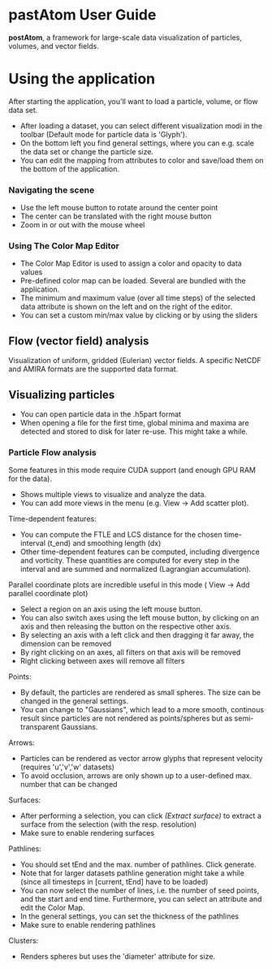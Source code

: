 # pastAtom User Guide #


**postAtom**, a framework for large-scale data visualization of particles, volumes, and vector fields.

# Using the application #

After starting the application, you'll want to load a particle, volume, or flow data set.

* After loading a dataset, you can select different visualization modi in the toolbar (Default mode for particle data is 'Glyph').
* On the bottom left you find general settings, where you can e.g. scale the data set or change the particle size.
* You can edit the mapping from attributes to color and save/load them on the bottom of the application.

### Navigating the scene ###

* Use the left mouse button to rotate around the center point
* The center can be translated with the right mouse button
* Zoom in or out with the mouse wheel

### Using The Color Map Editor ###

* The Color Map Editor is used to assign a color and opacity to data values
* Pre-defined color map can be loaded. Several are bundled with the application.
* The minimum and maximum value (over all time steps) of the selected data attribute is shown on the left and on the right of the editor.
* You can set a custom min/max value by clicking or by using the sliders

## Flow (vector field) analysis

Visualization of uniform, gridded (Eulerian) vector fields. A specific NetCDF and AMIRA formats are the supported data format.

## Visualizing particles ##

* You can open particle data in the .h5part format
* When opening a file for the first time, global minima and maxima are detected and stored to disk for later re-use. This might take a while.

### Particle Flow analysis ###

Some features in this mode require CUDA support (and enough GPU RAM for the data).

* Shows multiple views to visualize and analyze the data.
* You can add more views in the menu (e.g. View -> Add scatter plot).

Time-dependent features:
* You can compute the FTLE and LCS distance for the chosen time-interval (t_end) and smoothing length (dx)
* Other time-dependent features can be computed, including divergence and vorticity. These quantities are computed for every step in the interval and are summed and normalized (Lagrangian accumulation).

Parallel coordinate plots are incredible useful in this mode ( View -> Add parallel coordinate plot)
* Select a region on an axis using the left mouse button.
* You can also switch axes using the left mouse button, by clicking on an axis and then releasing the button on the respective other axis.
* By selecting an axis with a left click and then dragging it far away, the dimension can be removed
* By right clicking on an axes, all filters on that axis will be removed
* Right clicking between axes will remove all filters

Points:
* By default, the particles are rendered as small spheres. The size can be changed in the general settings.
* You can change to "Gaussians", which lead to a more smooth, continous result since particles are not rendered as points/spheres but as semi-transparent Gaussians.

Arrows:
* Particles can be rendered as vector arrow glyphs that represent velocity (requires 'u','v','w' datasets)
* To avoid occlusion, arrows are only shown up to a user-defined max. number that can be changed

Surfaces:
* After performing a selection, you can click *(Extract surface)* to extract a surface from the selection (with the resp. resolution)
* Make sure to enable rendering surfaces

Pathlines:
* You should set tEnd and the max. number of pathlines. Click generate.
* Note that for larger datasets pathline generation might take a while (since all timesteps in [current, tEnd] have to be loaded)
* You can now select the number of lines, i.e. the number of seed points, and the start and end time. Furthermore, you can select an attribute and edit the Color Map.
* In the general settings, you can set the thickness of the pathlines
* Make sure to enable rendering pathlines

Clusters:
* Renders spheres but uses the 'diameter' attribute for size.
